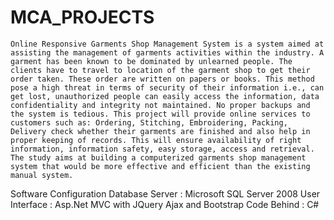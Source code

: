 # MCA_PROJECTS


    Online Responsive Garments Shop Management System is a system aimed at assisting the management of garments activities within the industry. A garment has been known to be dominated by unlearned people. The clients have to travel to location of the garment shop to get their order taken. These order are written on papers or books. This method pose a high threat in terms of security of their information i.e., can get lost, unauthorized people can easily access the information, data confidentiality and integrity not maintained. No proper backups and the system is tedious. This project will provide online services to customers such as: Ordering, Stitching, Embroidering, Packing, Delivery check whether their garments are finished and also help in proper keeping of records. This will ensure availability of right information, information safety, easy storage, access and retrieval. The study aims at building a computerized garments shop management system that would be more effective and efficient than the existing manual system.

Software Configuration
Database Server		: Microsoft SQL Server 2008
User Interface	: Asp.Net MVC with JQuery Ajax and Bootstrap
Code Behind	 	 : C# 

